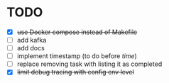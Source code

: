 # TODO
- [x] ~~use Docker compose instead of Makefile~~
- [ ] add kafka
- [ ] add docs
- [ ] implement timestamp (to do before *time*)
- [ ] replace removing task with listing it as completed
- [x] ~~limit debug tracing with config env level~~